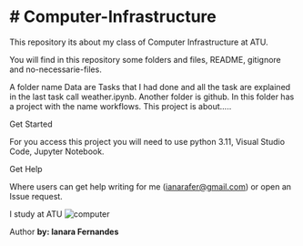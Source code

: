 # # Computer-Infrastructure

This repository its about my class of Computer Infrastructure at ATU.

You will find in this repository some folders and files, README, gitignore and no-necessarie-files.

A folder name Data are Tasks that I had done and all the task are explained in the last task call weather.ipynb.
Another folder is github. In this folder has a project with the name workflows. This project is about.....



Get Started 

For you access this project you will need to use python 3.11, Visual Studio Code, Jupyter Notebook. 

  

Get Help 

Where users can get help writing for me (ianarafer@gmail.com) or open an Issue request.  

  I study at ATU
![computer](https://upload.wikimedia.org/wikipedia/commons/6/69/Wikimedia_Foundation_Servers-8055_35.jpg)

Author 
**by: Ianara Fernandes**
